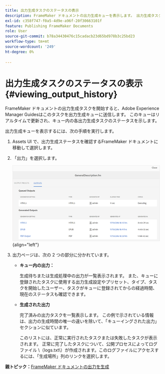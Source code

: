 ```yaml
---
title: 出力生成タスクのステータスの表示
description: FrameMaker ドキュメントの出力生成キューを表示します。 出力生成タスクのステータスを表示する方法について説明します。
exl-id: c358f747-f0a5-4d9e-a96f-20f30663101f
feature: Publishing FrameMaker Documents
role: User
source-git-commit: b78a34430476c15cadacb23d65bd978b3c25bd23
workflow-type: tm+mt
source-wordcount: '249'
ht-degree: 0%

---
```


# 出力生成タスクのステータスの表示 {#viewing_output_history}

FrameMaker ドキュメントの出力生成タスクを開始すると、Adobe Experience Manager Guidesはこのタスクを出力生成キューに送信します。 このキューはリアルタイムで更新され、キュー内の各出力生成タスクのステータスを示します。

出力生成キューを表示するには、次の手順を実行します。

1. Assets UI で、出力生成ステータスを確認するFrameMaker ドキュメントに移動して選択します。

1. 「出力」を選択します。

   ![](images/output-queued-fm.png){align="left"}

1. 出力ページは、次の 2 つの部分に分かれています。

   - **キュー内の出力：**

     生成待ちまたは生成処理中の出力が一覧表示されます。 また、キューに登録されたタスクに使用する出力生成設定やプリセット、タイプ、タスクを開始したユーザー、タスクがキューに登録されてからの経過時間、現在のステータスも確認できます。

   - **生成された出力**

     完了済みの出力タスクを一覧表示します。 この例で示されている情報は、出力の生成時間の唯一の違いを除いて、「キューイングされた出力」セクションに似ています。

     このリストには、正常に実行されたタスクまたは失敗したタスクが表示されます。 正常に完了したタスクについて、公開プロセスによってログファイル \（logs.txt\）が作成されます。このログファイルにアクセスするには、「生成場所」列のリンクを選択します。


**親トピック：**&#x200B;[ FrameMaker ドキュメントの出力を生成 ](fm-output-generatation.md)
